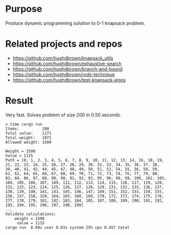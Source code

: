 # Purpose
Produce dynamic programming solution to 0-1 knapsack problem.

# Related projects and repos
- https://github.com/hughdbrown/knapsack_utils
- https://github.com/hughdbrown/exhaustive-search
- https://github.com/hughdbrown/branch-and-bound
- https://github.com/hughdbrown/rods-technique
- https://github.com/hughdbrown/test-knapsack-algos

# Result
Very fast. Solves problem of size 200 in 0.50 seconds.

```
> time cargo run
Items:          200
Total value:    1171
Total weight:   1871
Allowed weight: 1500

Weight = 1500
Value = 1115
Path = [0, 1, 2, 3, 4, 5, 6, 7, 8, 9, 10, 11, 12, 13, 14, 16, 18, 19, 21, 22, 23, 24, 25, 26, 27, 28, 29, 30, 32, 33, 34, 35, 36, 37, 38, 39, 40, 41, 42, 44, 45, 47, 48, 49, 50, 51, 53, 54, 55, 56, 58, 59, 61, 62, 64, 65, 66, 67, 68, 69, 70, 71, 72, 73, 74, 76, 77, 79, 80, 83, 84, 86, 87, 88, 89, 90, 91, 92, 93, 95, 96, 98, 99, 100, 102, 103, 104, 105, 106, 107, 109, 111, 112, 113, 114, 115, 116, 117, 119, 120, 121, 122, 123, 124, 125, 126, 127, 128, 129, 131, 132, 133, 136, 137, 138, 139, 140, 141, 143, 145, 146, 147, 149, 151, 152, 153, 154, 155, 156, 157, 158, 159, 164, 165, 168, 169, 170, 172, 173, 174, 175, 176, 177, 178, 179, 181, 182, 183, 184, 185, 187, 188, 189, 190, 191, 192, 193, 194, 195, 196, 197, 198, 199]
...
Validate calculations:
	weight = 1500
	 value = 1115
cargo run  0.09s user 0.03s system 25% cpu 0.457 total
```
